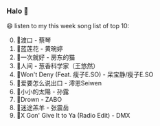 

### Halo 👋

😄 listen to my this week song list of top 10:

0. 🌈渡口 - 蔡琴
1. 🌈蓝莲花 - 黄琬婷
2. 🌈一次就好 - 房东的猫
3. 🌈人间 - 葱香科学家（王悠然）
4. 🌈Won't Deny (Feat. 瘦子E.SO) - 呆宝静/瘦子E.SO
5. 🌈爱要怎么说出口 - 澪恩Seiwen
6. 🌈小小的太陽 - 孙露
7. 🌈Drown - ZABO
8. 🌈迷途羔羊 - 张震岳
9. 🌈X Gon' Give It to Ya (Radio Edit) - DMX

